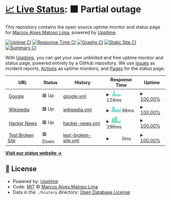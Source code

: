 # [📈 Live Status](https://marcosdid.github.io/uptime-teste): <!--live status--> **🟧 Partial outage**

This repository contains the open-source uptime monitor and status page for [Marcos Alves Matoso Lima](https://marcosdid.github.io/uptime-teste), powered by [Upptime](https://github.com/upptime/upptime).

[![Uptime CI](https://github.com/marcosdid/uptime-teste/workflows/Uptime%20CI/badge.svg)](https://github.com/marcosdid/uptime-teste/actions?query=workflow%3A%22Uptime+CI%22)
[![Response Time CI](https://github.com/marcosdid/uptime-teste/workflows/Response%20Time%20CI/badge.svg)](https://github.com/marcosdid/uptime-teste/actions?query=workflow%3A%22Response+Time+CI%22)
[![Graphs CI](https://github.com/marcosdid/uptime-teste/workflows/Graphs%20CI/badge.svg)](https://github.com/marcosdid/uptime-teste/actions?query=workflow%3A%22Graphs+CI%22)
[![Static Site CI](https://github.com/marcosdid/uptime-teste/workflows/Static%20Site%20CI/badge.svg)](https://github.com/marcosdid/uptime-teste/actions?query=workflow%3A%22Static+Site+CI%22)
[![Summary CI](https://github.com/marcosdid/uptime-teste/workflows/Summary%20CI/badge.svg)](https://github.com/marcosdid/uptime-teste/actions?query=workflow%3A%22Summary+CI%22)

With [Upptime](https://upptime.js.org), you can get your own unlimited and free uptime monitor and status page, powered entirely by a GitHub repository. We use [Issues](https://github.com/marcosdid/uptime-teste/issues) as incident reports, [Actions](https://github.com/marcosdid/uptime-teste/actions) as uptime monitors, and [Pages](https://marcosdid.github.io/uptime-teste) for the status page.

<!--start: status pages-->
<!-- This summary is generated by Upptime (https://github.com/upptime/upptime) -->
<!-- Do not edit this manually, your changes will be overwritten -->
<!-- prettier-ignore -->
| URL | Status | History | Response Time | Uptime |
| --- | ------ | ------- | ------------- | ------ |
| <img alt="" src="https://icons.duckduckgo.com/ip3/www.google.com.ico" height="13"> [Google](https://www.google.com) | 🟩 Up | [google.yml](https://github.com/marcosdid/uptime-teste/commits/HEAD/history/google.yml) | <details><summary><img alt="Response time graph" src="./graphs/google/response-time-week.png" height="20"> 124ms</summary><br><a href="https://marcosdid.github.io/uptime-teste/history/google"><img alt="Response time 107" src="https://img.shields.io/endpoint?url=https%3A%2F%2Fraw.githubusercontent.com%2Fmarcosdid%2Fuptime-teste%2FHEAD%2Fapi%2Fgoogle%2Fresponse-time.json"></a><br><a href="https://marcosdid.github.io/uptime-teste/history/google"><img alt="24-hour response time 118" src="https://img.shields.io/endpoint?url=https%3A%2F%2Fraw.githubusercontent.com%2Fmarcosdid%2Fuptime-teste%2FHEAD%2Fapi%2Fgoogle%2Fresponse-time-day.json"></a><br><a href="https://marcosdid.github.io/uptime-teste/history/google"><img alt="7-day response time 124" src="https://img.shields.io/endpoint?url=https%3A%2F%2Fraw.githubusercontent.com%2Fmarcosdid%2Fuptime-teste%2FHEAD%2Fapi%2Fgoogle%2Fresponse-time-week.json"></a><br><a href="https://marcosdid.github.io/uptime-teste/history/google"><img alt="30-day response time 129" src="https://img.shields.io/endpoint?url=https%3A%2F%2Fraw.githubusercontent.com%2Fmarcosdid%2Fuptime-teste%2FHEAD%2Fapi%2Fgoogle%2Fresponse-time-month.json"></a><br><a href="https://marcosdid.github.io/uptime-teste/history/google"><img alt="1-year response time 114" src="https://img.shields.io/endpoint?url=https%3A%2F%2Fraw.githubusercontent.com%2Fmarcosdid%2Fuptime-teste%2FHEAD%2Fapi%2Fgoogle%2Fresponse-time-year.json"></a></details> | <details><summary><a href="https://marcosdid.github.io/uptime-teste/history/google">100.00%</a></summary><a href="https://marcosdid.github.io/uptime-teste/history/google"><img alt="All-time uptime 100.00%" src="https://img.shields.io/endpoint?url=https%3A%2F%2Fraw.githubusercontent.com%2Fmarcosdid%2Fuptime-teste%2FHEAD%2Fapi%2Fgoogle%2Fuptime.json"></a><br><a href="https://marcosdid.github.io/uptime-teste/history/google"><img alt="24-hour uptime 100.00%" src="https://img.shields.io/endpoint?url=https%3A%2F%2Fraw.githubusercontent.com%2Fmarcosdid%2Fuptime-teste%2FHEAD%2Fapi%2Fgoogle%2Fuptime-day.json"></a><br><a href="https://marcosdid.github.io/uptime-teste/history/google"><img alt="7-day uptime 100.00%" src="https://img.shields.io/endpoint?url=https%3A%2F%2Fraw.githubusercontent.com%2Fmarcosdid%2Fuptime-teste%2FHEAD%2Fapi%2Fgoogle%2Fuptime-week.json"></a><br><a href="https://marcosdid.github.io/uptime-teste/history/google"><img alt="30-day uptime 100.00%" src="https://img.shields.io/endpoint?url=https%3A%2F%2Fraw.githubusercontent.com%2Fmarcosdid%2Fuptime-teste%2FHEAD%2Fapi%2Fgoogle%2Fuptime-month.json"></a><br><a href="https://marcosdid.github.io/uptime-teste/history/google"><img alt="1-year uptime 99.99%" src="https://img.shields.io/endpoint?url=https%3A%2F%2Fraw.githubusercontent.com%2Fmarcosdid%2Fuptime-teste%2FHEAD%2Fapi%2Fgoogle%2Fuptime-year.json"></a></details>
| <img alt="" src="https://icons.duckduckgo.com/ip3/en.wikipedia.org.ico" height="13"> [Wikipedia](https://en.wikipedia.org) | 🟩 Up | [wikipedia.yml](https://github.com/marcosdid/uptime-teste/commits/HEAD/history/wikipedia.yml) | <details><summary><img alt="Response time graph" src="./graphs/wikipedia/response-time-week.png" height="20"> 98ms</summary><br><a href="https://marcosdid.github.io/uptime-teste/history/wikipedia"><img alt="Response time 214" src="https://img.shields.io/endpoint?url=https%3A%2F%2Fraw.githubusercontent.com%2Fmarcosdid%2Fuptime-teste%2FHEAD%2Fapi%2Fwikipedia%2Fresponse-time.json"></a><br><a href="https://marcosdid.github.io/uptime-teste/history/wikipedia"><img alt="24-hour response time 147" src="https://img.shields.io/endpoint?url=https%3A%2F%2Fraw.githubusercontent.com%2Fmarcosdid%2Fuptime-teste%2FHEAD%2Fapi%2Fwikipedia%2Fresponse-time-day.json"></a><br><a href="https://marcosdid.github.io/uptime-teste/history/wikipedia"><img alt="7-day response time 98" src="https://img.shields.io/endpoint?url=https%3A%2F%2Fraw.githubusercontent.com%2Fmarcosdid%2Fuptime-teste%2FHEAD%2Fapi%2Fwikipedia%2Fresponse-time-week.json"></a><br><a href="https://marcosdid.github.io/uptime-teste/history/wikipedia"><img alt="30-day response time 178" src="https://img.shields.io/endpoint?url=https%3A%2F%2Fraw.githubusercontent.com%2Fmarcosdid%2Fuptime-teste%2FHEAD%2Fapi%2Fwikipedia%2Fresponse-time-month.json"></a><br><a href="https://marcosdid.github.io/uptime-teste/history/wikipedia"><img alt="1-year response time 212" src="https://img.shields.io/endpoint?url=https%3A%2F%2Fraw.githubusercontent.com%2Fmarcosdid%2Fuptime-teste%2FHEAD%2Fapi%2Fwikipedia%2Fresponse-time-year.json"></a></details> | <details><summary><a href="https://marcosdid.github.io/uptime-teste/history/wikipedia">100.00%</a></summary><a href="https://marcosdid.github.io/uptime-teste/history/wikipedia"><img alt="All-time uptime 100.00%" src="https://img.shields.io/endpoint?url=https%3A%2F%2Fraw.githubusercontent.com%2Fmarcosdid%2Fuptime-teste%2FHEAD%2Fapi%2Fwikipedia%2Fuptime.json"></a><br><a href="https://marcosdid.github.io/uptime-teste/history/wikipedia"><img alt="24-hour uptime 100.00%" src="https://img.shields.io/endpoint?url=https%3A%2F%2Fraw.githubusercontent.com%2Fmarcosdid%2Fuptime-teste%2FHEAD%2Fapi%2Fwikipedia%2Fuptime-day.json"></a><br><a href="https://marcosdid.github.io/uptime-teste/history/wikipedia"><img alt="7-day uptime 100.00%" src="https://img.shields.io/endpoint?url=https%3A%2F%2Fraw.githubusercontent.com%2Fmarcosdid%2Fuptime-teste%2FHEAD%2Fapi%2Fwikipedia%2Fuptime-week.json"></a><br><a href="https://marcosdid.github.io/uptime-teste/history/wikipedia"><img alt="30-day uptime 100.00%" src="https://img.shields.io/endpoint?url=https%3A%2F%2Fraw.githubusercontent.com%2Fmarcosdid%2Fuptime-teste%2FHEAD%2Fapi%2Fwikipedia%2Fuptime-month.json"></a><br><a href="https://marcosdid.github.io/uptime-teste/history/wikipedia"><img alt="1-year uptime 100.00%" src="https://img.shields.io/endpoint?url=https%3A%2F%2Fraw.githubusercontent.com%2Fmarcosdid%2Fuptime-teste%2FHEAD%2Fapi%2Fwikipedia%2Fuptime-year.json"></a></details>
| <img alt="" src="https://icons.duckduckgo.com/ip3/news.ycombinator.com.ico" height="13"> [Hacker News](https://news.ycombinator.com) | 🟩 Up | [hacker-news.yml](https://github.com/marcosdid/uptime-teste/commits/HEAD/history/hacker-news.yml) | <details><summary><img alt="Response time graph" src="./graphs/hacker-news/response-time-week.png" height="20"> 296ms</summary><br><a href="https://marcosdid.github.io/uptime-teste/history/hacker-news"><img alt="Response time 302" src="https://img.shields.io/endpoint?url=https%3A%2F%2Fraw.githubusercontent.com%2Fmarcosdid%2Fuptime-teste%2FHEAD%2Fapi%2Fhacker-news%2Fresponse-time.json"></a><br><a href="https://marcosdid.github.io/uptime-teste/history/hacker-news"><img alt="24-hour response time 214" src="https://img.shields.io/endpoint?url=https%3A%2F%2Fraw.githubusercontent.com%2Fmarcosdid%2Fuptime-teste%2FHEAD%2Fapi%2Fhacker-news%2Fresponse-time-day.json"></a><br><a href="https://marcosdid.github.io/uptime-teste/history/hacker-news"><img alt="7-day response time 296" src="https://img.shields.io/endpoint?url=https%3A%2F%2Fraw.githubusercontent.com%2Fmarcosdid%2Fuptime-teste%2FHEAD%2Fapi%2Fhacker-news%2Fresponse-time-week.json"></a><br><a href="https://marcosdid.github.io/uptime-teste/history/hacker-news"><img alt="30-day response time 321" src="https://img.shields.io/endpoint?url=https%3A%2F%2Fraw.githubusercontent.com%2Fmarcosdid%2Fuptime-teste%2FHEAD%2Fapi%2Fhacker-news%2Fresponse-time-month.json"></a><br><a href="https://marcosdid.github.io/uptime-teste/history/hacker-news"><img alt="1-year response time 296" src="https://img.shields.io/endpoint?url=https%3A%2F%2Fraw.githubusercontent.com%2Fmarcosdid%2Fuptime-teste%2FHEAD%2Fapi%2Fhacker-news%2Fresponse-time-year.json"></a></details> | <details><summary><a href="https://marcosdid.github.io/uptime-teste/history/hacker-news">100.00%</a></summary><a href="https://marcosdid.github.io/uptime-teste/history/hacker-news"><img alt="All-time uptime 99.95%" src="https://img.shields.io/endpoint?url=https%3A%2F%2Fraw.githubusercontent.com%2Fmarcosdid%2Fuptime-teste%2FHEAD%2Fapi%2Fhacker-news%2Fuptime.json"></a><br><a href="https://marcosdid.github.io/uptime-teste/history/hacker-news"><img alt="24-hour uptime 100.00%" src="https://img.shields.io/endpoint?url=https%3A%2F%2Fraw.githubusercontent.com%2Fmarcosdid%2Fuptime-teste%2FHEAD%2Fapi%2Fhacker-news%2Fuptime-day.json"></a><br><a href="https://marcosdid.github.io/uptime-teste/history/hacker-news"><img alt="7-day uptime 100.00%" src="https://img.shields.io/endpoint?url=https%3A%2F%2Fraw.githubusercontent.com%2Fmarcosdid%2Fuptime-teste%2FHEAD%2Fapi%2Fhacker-news%2Fuptime-week.json"></a><br><a href="https://marcosdid.github.io/uptime-teste/history/hacker-news"><img alt="30-day uptime 100.00%" src="https://img.shields.io/endpoint?url=https%3A%2F%2Fraw.githubusercontent.com%2Fmarcosdid%2Fuptime-teste%2FHEAD%2Fapi%2Fhacker-news%2Fuptime-month.json"></a><br><a href="https://marcosdid.github.io/uptime-teste/history/hacker-news"><img alt="1-year uptime 100.00%" src="https://img.shields.io/endpoint?url=https%3A%2F%2Fraw.githubusercontent.com%2Fmarcosdid%2Fuptime-teste%2FHEAD%2Fapi%2Fhacker-news%2Fuptime-year.json"></a></details>
| <img alt="" src="https://icons.duckduckgo.com/ip3/thissitedoesnotexist.koj.co.ico" height="13"> [Test Broken Site](https://thissitedoesnotexist.koj.co) | 🟥 Down | [test-broken-site.yml](https://github.com/marcosdid/uptime-teste/commits/HEAD/history/test-broken-site.yml) | <details><summary><img alt="Response time graph" src="./graphs/test-broken-site/response-time-week.png" height="20"> 0ms</summary><br><a href="https://marcosdid.github.io/uptime-teste/history/test-broken-site"><img alt="Response time 0" src="https://img.shields.io/endpoint?url=https%3A%2F%2Fraw.githubusercontent.com%2Fmarcosdid%2Fuptime-teste%2FHEAD%2Fapi%2Ftest-broken-site%2Fresponse-time.json"></a><br><a href="https://marcosdid.github.io/uptime-teste/history/test-broken-site"><img alt="24-hour response time 0" src="https://img.shields.io/endpoint?url=https%3A%2F%2Fraw.githubusercontent.com%2Fmarcosdid%2Fuptime-teste%2FHEAD%2Fapi%2Ftest-broken-site%2Fresponse-time-day.json"></a><br><a href="https://marcosdid.github.io/uptime-teste/history/test-broken-site"><img alt="7-day response time 0" src="https://img.shields.io/endpoint?url=https%3A%2F%2Fraw.githubusercontent.com%2Fmarcosdid%2Fuptime-teste%2FHEAD%2Fapi%2Ftest-broken-site%2Fresponse-time-week.json"></a><br><a href="https://marcosdid.github.io/uptime-teste/history/test-broken-site"><img alt="30-day response time 0" src="https://img.shields.io/endpoint?url=https%3A%2F%2Fraw.githubusercontent.com%2Fmarcosdid%2Fuptime-teste%2FHEAD%2Fapi%2Ftest-broken-site%2Fresponse-time-month.json"></a><br><a href="https://marcosdid.github.io/uptime-teste/history/test-broken-site"><img alt="1-year response time 0" src="https://img.shields.io/endpoint?url=https%3A%2F%2Fraw.githubusercontent.com%2Fmarcosdid%2Fuptime-teste%2FHEAD%2Fapi%2Ftest-broken-site%2Fresponse-time-year.json"></a></details> | <details><summary><a href="https://marcosdid.github.io/uptime-teste/history/test-broken-site">100.00%</a></summary><a href="https://marcosdid.github.io/uptime-teste/history/test-broken-site"><img alt="All-time uptime 100.00%" src="https://img.shields.io/endpoint?url=https%3A%2F%2Fraw.githubusercontent.com%2Fmarcosdid%2Fuptime-teste%2FHEAD%2Fapi%2Ftest-broken-site%2Fuptime.json"></a><br><a href="https://marcosdid.github.io/uptime-teste/history/test-broken-site"><img alt="24-hour uptime 100.00%" src="https://img.shields.io/endpoint?url=https%3A%2F%2Fraw.githubusercontent.com%2Fmarcosdid%2Fuptime-teste%2FHEAD%2Fapi%2Ftest-broken-site%2Fuptime-day.json"></a><br><a href="https://marcosdid.github.io/uptime-teste/history/test-broken-site"><img alt="7-day uptime 100.00%" src="https://img.shields.io/endpoint?url=https%3A%2F%2Fraw.githubusercontent.com%2Fmarcosdid%2Fuptime-teste%2FHEAD%2Fapi%2Ftest-broken-site%2Fuptime-week.json"></a><br><a href="https://marcosdid.github.io/uptime-teste/history/test-broken-site"><img alt="30-day uptime 100.00%" src="https://img.shields.io/endpoint?url=https%3A%2F%2Fraw.githubusercontent.com%2Fmarcosdid%2Fuptime-teste%2FHEAD%2Fapi%2Ftest-broken-site%2Fuptime-month.json"></a><br><a href="https://marcosdid.github.io/uptime-teste/history/test-broken-site"><img alt="1-year uptime 100.00%" src="https://img.shields.io/endpoint?url=https%3A%2F%2Fraw.githubusercontent.com%2Fmarcosdid%2Fuptime-teste%2FHEAD%2Fapi%2Ftest-broken-site%2Fuptime-year.json"></a></details>

<!--end: status pages-->

[**Visit our status website →**](https://marcosdid.github.io/uptime-teste)

## 📄 License

- Powered by: [Upptime](https://github.com/upptime/upptime)
- Code: [MIT](./LICENSE) © [Marcos Alves Matoso Lima](https://marcosdid.github.io/uptime-teste)
- Data in the `./history` directory: [Open Database License](https://opendatacommons.org/licenses/odbl/1-0/)
